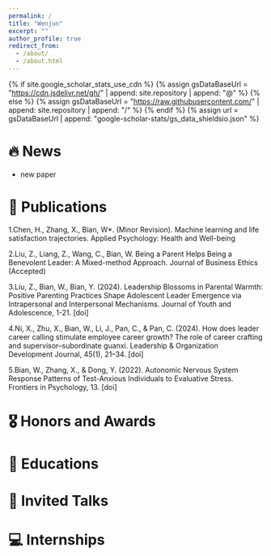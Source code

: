 ```yaml
---
permalink: /
title: "Wenjun"
excerpt: ""
author_profile: true
redirect_from: 
  - /about/
  - /about.html
---
```


{% if site.google_scholar_stats_use_cdn %}
{% assign gsDataBaseUrl = "https://cdn.jsdelivr.net/gh/" | append: site.repository | append: "@" %}
{% else %}
{% assign gsDataBaseUrl = "https://raw.githubusercontent.com/" | append: site.repository | append: "/" %}
{% endif %}
{% assign url = gsDataBaseUrl | append: "google-scholar-stats/gs_data_shieldsio.json" %}

<span class='anchor' id='about-me'></span>




# 🔥 News
- new paper

# 📝 Publications 

1.Chen, H., Zhang, X., Bian, W*. (Minor Revision). Machine learning and life satisfaction trajectories. Applied Psychology: Health and Well-being 

2.Liu, Z., Liang, Z., Wang, C., Bian, W. Being a Parent Helps Being a Benevolent Leader: A Mixed-method Approach. Journal of Business Ethics (Accepted)

3.Liu, Z., Bian, W., Bian, Y. (2024). Leadership Blossoms in Parental Warmth: Positive Parenting Practices Shape Adolescent Leader Emergence via Intrapersonal and Interpersonal Mechanisms. Journal of Youth and Adolescence, 1-21. [doi]

4.Ni, X., Zhu, X., Bian, W., Li, J., Pan, C., & Pan, C. (2024). How does leader career calling stimulate employee career growth? The role of career crafting and supervisor–subordinate guanxi. Leadership & Organization Development Journal, 45(1), 21–34. [doi]

5.Bian, W., Zhang, X., & Dong, Y. (2022). Autonomic Nervous System Response Patterns of Test-Anxious Individuals to Evaluative Stress. Frontiers in Psychology, 13. [doi]


# 🎖 Honors and Awards


# 📖 Educations


# 💬 Invited Talks


# 💻 Internships
